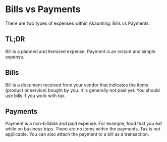 Bills vs Payments
=================

There are two types of expenses within Akaunting: Bills vs Payments.

## TL;DR

Bill is a planned and itemized expense, Payment is an instant and simple expense.

## Bills

Bill is a document received from your vendor that indicates the items (product or service) bought by you. It is generally not paid yet. You should use bills if you work with tax.

## Payments

Payment is a non-billable and paid expense. For example, food that you eat while on business trips. There are no items within the payments. Tax is not applicable. You can also attach the payment to a bill as a transaction.